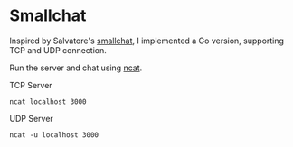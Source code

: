 # Smallchat

Inspired by Salvatore's [smallchat](https://github.com/antirez/smallchat), I implemented a Go version,
supporting TCP and UDP connection. 

Run the server and chat using [ncat](https://nmap.org/ncat/).

TCP Server
```
ncat localhost 3000
```
UDP Server
```
ncat -u localhost 3000
```